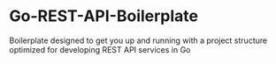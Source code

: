 # Go-REST-API-Boilerplate
Boilerplate designed to get you up and running with a project structure optimized for developing REST API services in Go
